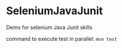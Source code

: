 # SeleniumJavaJunit
Demo for selenium Java Junit skills

command to execute test in parallel: `mvn test`
